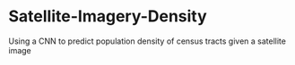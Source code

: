 # Satellite-Imagery-Density
Using a CNN to predict population density of census tracts given a satellite image
